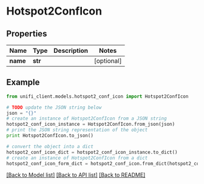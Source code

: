 # Hotspot2ConfIcon


## Properties

Name | Type | Description | Notes
------------ | ------------- | ------------- | -------------
**name** | **str** |  | [optional] 

## Example

```python
from unifi_client.models.hotspot2_conf_icon import Hotspot2ConfIcon

# TODO update the JSON string below
json = "{}"
# create an instance of Hotspot2ConfIcon from a JSON string
hotspot2_conf_icon_instance = Hotspot2ConfIcon.from_json(json)
# print the JSON string representation of the object
print Hotspot2ConfIcon.to_json()

# convert the object into a dict
hotspot2_conf_icon_dict = hotspot2_conf_icon_instance.to_dict()
# create an instance of Hotspot2ConfIcon from a dict
hotspot2_conf_icon_form_dict = hotspot2_conf_icon.from_dict(hotspot2_conf_icon_dict)
```
[[Back to Model list]](../README.md#documentation-for-models) [[Back to API list]](../README.md#documentation-for-api-endpoints) [[Back to README]](../README.md)


